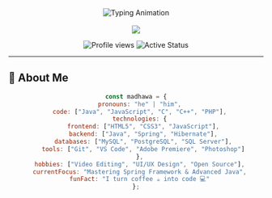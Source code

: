 <!-- 🌟 Animated Header with Gradient -->
<div align="center">
  
  <!-- Animated Gradient Banner -->
  <div align="center">
    <img src="https://readme-typing-svg.herokuapp.com/?font=Fira+Code&weight=600&size=35&duration=4000&pause=1000&color=22D3EE&center=true&vCenter=true&width=600&lines=Hi+👋+I'm+Madhawa;Frontend+Developer;Java+Enthusiast;Creative+Problem+Solver" alt="Typing Animation" />
  </div>

  <!-- Floating Profile Elements -->
  <br>
  <img src="https://capsule-render.vercel.app/api?type=transparent&fontColor=22d3ee&text=Madhawa+Diyanath+Swarnakantha&height=100&fontSize=40&fontAlign=50&fontAlignY=50&animation=fadeIn" />
  
  <p align="center">
    <img src="https://komarev.com/ghpvc/?username=madhawadiyanath&label=Profile+Views&color=22d3ee&style=flat" alt="Profile views" />
    <img src="https://img.shields.io/badge/Dynamic/-Active%20Now-brightgreen?style=flat" alt="Active Status" />
  </p>
</div>

---

## 🎯 About Me

<div align="center">

```javascript
const madhawa = {
  pronouns: "he" | "him",
  code: ["Java", "JavaScript", "C", "C++", "PHP"],
  technologies: {
    frontend: ["HTML5", "CSS3", "JavaScript"],
    backend: ["Java", "Spring", "Hibernate"],
    databases: ["MySQL", "PostgreSQL", "SQL Server"],
    tools: ["Git", "VS Code", "Adobe Premiere", "Photoshop"]
  },
  hobbies: ["Video Editing", "UI/UX Design", "Open Source"],
  currentFocus: "Mastering Spring Framework & Advanced Java",
  funFact: "I turn coffee ☕ into code 💻"
};
